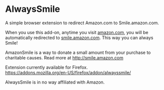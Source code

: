 # AlwaysSmile

A simple browser extension to redirect Amazon.com to Smile.amazon.com.

When you use this add-on, anytime you visit [amazon.com](http://www.amazon.com), you will be automatically redirected to [smile.amazon.com](http://smile.amazon.com). This way you can always Smile!

AmazonSmile is a way to donate a small amount from your purchase to charitable causes. Read more at http://smile.amazon.com

Extension currently available for Firefox.  
https://addons.mozilla.org/en-US/firefox/addon/alwayssmile/


AlwaysSmile is in no way affiliated with Amazon.
